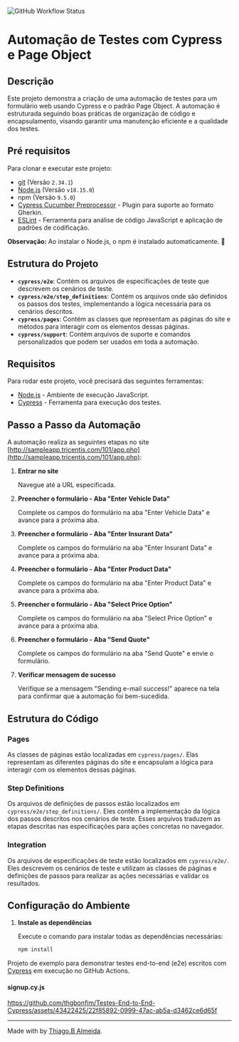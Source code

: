 
![GitHub Workflow Status](https://img.shields.io/github/actions/workflow/status/M4deN/Testes-End-to-End-Cypress/ci.yml?label=Test%20Workflows&logo=Cypress&style=for-the-badge)



# Automação de Testes com Cypress e Page Object

## Descrição

Este projeto demonstra a criação de uma automação de testes para um formulário web usando Cypress e o padrão Page Object. A automação é estruturada seguindo boas práticas de organização de código e encapsulamento, visando garantir uma manutenção eficiente e a qualidade dos testes.

## Pré requisitos

Para clonar e executar este projeto:

- [git](https://git-scm.com/downloads) (Versão `2.34.1`)
- [Node.js](https://nodejs.org/en/) (Versão `v18.15.0`)
- npm (Versão `9.5.0`)
- [Cypress Cucumber Preprocessor](https://github.com/badeball/cypress-cucumber-preprocessor) - Plugin para suporte ao formato Gherkin.
- [ESLint](https://eslint.org/) - Ferramenta para análise de código JavaScript e aplicação de padrões de codificação.


**Observação:** Ao instalar o Node.js, o npm é instalado automaticamente. 🚀

## Estrutura do Projeto

- **`cypress/e2e`**: Contém os arquivos de especificações de teste que descrevem os cenários de teste.
- **`cypress/e2e/step_definitions`**: Contém os arquivos onde são definidos os passos dos testes, implementando a lógica necessária para os cenários descritos.
- **`cypress/pages`**: Contém as classes que representam as páginas do site e métodos para interagir com os elementos dessas páginas.
- **`cypress/support`**: Contém arquivos de suporte e comandos personalizados que podem ser usados em toda a automação.

## Requisitos

Para rodar este projeto, você precisará das seguintes ferramentas:

- [Node.js](https://nodejs.org/) - Ambiente de execução JavaScript.
- [Cypress](https://www.cypress.io/) - Ferramenta para execução dos testes.

## Passo a Passo da Automação

A automação realiza as seguintes etapas no site [http://sampleapp.tricentis.com/101/app.php](http://sampleapp.tricentis.com/101/app.php):

1. **Entrar no site**

   Navegue até a URL especificada.

2. **Preencher o formulário - Aba "Enter Vehicle Data"**

   Complete os campos do formulário na aba "Enter Vehicle Data" e avance para a próxima aba.

3. **Preencher o formulário - Aba "Enter Insurant Data"**

   Complete os campos do formulário na aba "Enter Insurant Data" e avance para a próxima aba.

4. **Preencher o formulário - Aba "Enter Product Data"**

   Complete os campos do formulário na aba "Enter Product Data" e avance para a próxima aba.

5. **Preencher o formulário - Aba "Select Price Option"**

   Complete os campos do formulário na aba "Select Price Option" e avance para a próxima aba.

6. **Preencher o formulário - Aba "Send Quote"**

   Complete os campos do formulário na aba "Send Quote" e envie o formulário.

7. **Verificar mensagem de sucesso**

   Verifique se a mensagem "Sending e-mail success!" aparece na tela para confirmar que a automação foi bem-sucedida.

## Estrutura do Código

### Pages

As classes de páginas estão localizadas em `cypress/pages/`. Elas representam as diferentes páginas do site e encapsulam a lógica para interagir com os elementos dessas páginas.

### Step Definitions

Os arquivos de definições de passos estão localizados em `cypress/e2e/step_definitions/`. Eles contêm a implementação da lógica dos passos descritos nos cenários de teste. Esses arquivos traduzem as etapas descritas nas especificações para ações concretas no navegador.

### Integration

Os arquivos de especificações de teste estão localizados em `cypress/e2e/`. Eles descrevem os cenários de teste e utilizam as classes de páginas e definições de passos para realizar as ações necessárias e validar os resultados.

## Configuração do Ambiente

1. **Instale as dependências**

   Execute o comando para instalar todas as dependências necessárias:

   ```bash
   npm install

Projeto de exemplo para demonstrar testes end-to-end (e2e) escritos com [Cypress](https://cypress.io) em execução no GitHub Actions.

#### signup.cy.js

https://github.com/thgbonfim/Testes-End-to-End-Cypress/assets/43422425/22f85892-0999-47ac-ab5a-d3462ce6d65f

___

Made with by [Thiago.B Almeida](https://github.com/thgbonfim).

